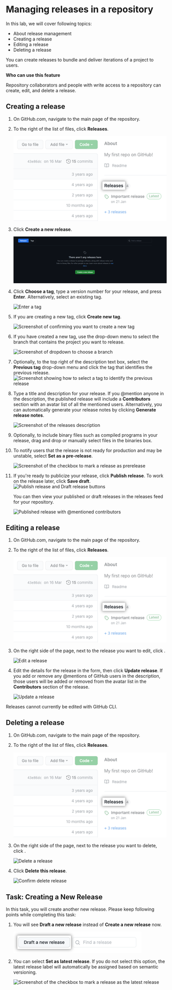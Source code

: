 Managing releases in a repository
=================================


In this lab, we will cover following topics:

- About release management
- Creating a release
- Editing a release
- Deleting a release


You can create releases to bundle and deliver iterations of a project to users.


**Who can use this feature**

Repository collaborators and people with write access to a repository
can create, edit, and delete a release.




Creating a release
------------------------------------


1.  On GitHub.com, navigate to the main page of the repository.

2.  To the right of the list of files, click **Releases**. 
    
    ![Releases section in right-hand sidebar](./images/release-link.png)

3.  Click **Create a new release**.

    ![](./images/release-button-with-search.png)

4.  Click **Choose a tag**, type a version number for your release, and
    press **Enter**. Alternatively, select an existing tag.

    ![Enter a
    tag](./images/releases-tag-create.png)

5.  If you are creating a new tag, click **Create new tag**.

    ![Screenshot of confirming you want to create a new
    tag](./images/releases-tag-create-confirm.png)

6.  If you have created a new tag, use the drop-down menu to select the
    branch that contains the project you want to release.

    ![Screenshot of dropdown to choose a
    branch](./images/releases-choose-branch.png)

7.  Optionally, to the top right of the description text box, select the
    **Previous tag** drop-down menu and click the tag that identifies
    the previous release. ![Screenshot showing how to select a tag to
    identify the previous
    release](./images/releases-tag-previous-release.png)

8.  Type a title and description for your release. If you \@mention
    anyone in the description, the published release will include a
    **Contributors** section with an avatar list of all the mentioned
    users. Alternatively, you can automatically generate your release
    notes by clicking **Generate release notes**.

    ![Screenshot of the releases
    description](./images/releases_description_auto.png)

9.  Optionally, to include binary files such as compiled programs in
    your release, drag and drop or manually select files in the binaries
    box.

10. To notify users that the release is not ready for production and may
    be unstable, select **Set as a pre-release**.

    ![Screenshot of the checkbox to mark a release as
    prerelease](./images/prerelease_checkbox.png)

11. If you\'re ready to publicize your release, click **Publish
    release**. To work on the release later, click **Save draft**.
    ![Publish release and Draft release
    buttons](./images/release_buttons.png)

    You can then view your published or draft releases in the releases
    feed for your repository.

    ![Published release with \@mentioned
    contributors](./images/refreshed-releases-overview-with-contributors.png)



Editing a release
------------------------------------


1.  On GitHub.com, navigate to the main page of the repository.

2.  To the right of the list of files, click **Releases**. 

    ![Releases
    section in right-hand
    sidebar](./images/release-link.png)

3.  On the right side of the page, next to the release you want to edit,
    click . 
    
    ![Edit a
    release](./images/edit-release-pencil.png)

4.  Edit the details for the release in the form, then click **Update
    release**. If you add or remove any \@mentions of GitHub users in
    the description, those users will be added or removed from the
    avatar list in the **Contributors** section of the release.

    ![Update a
    release](./images/update-release.png)



Releases cannot currently be edited with GitHub CLI.


Deleting a release
------------------------------------


1.  On GitHub.com, navigate to the main page of the repository.

2.  To the right of the list of files, click **Releases**. 

    ![Releases
    section in right-hand
    sidebar](./images/release-link.png)

3.  On the right side of the page, next to the release you want to
    delete, click . 
    
    ![Delete a
    release](./images/delete-release-trash.png)

4.  Click **Delete this release**. 
    
    ![Confirm delete
    release](./images/confirm-delete-release.png)


Task: Creating a New Release
----------------------------
In this task, you will create another new release. Please keep following points while completing this task:

1. You will see **Draft a new release** instead of **Create a new release** now.

    ![](./images/draft-release-button-with-search.png)


2. You can select **Set as latest release**. If you do not
    select this option, the latest release label will automatically be
    assigned based on semantic versioning.

    ![Screenshot of the checkbox to mark a release as the latest
    release](./images/latest-release-checkbox.png)
